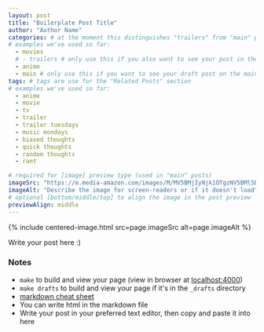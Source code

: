 ```yaml
---
layout: post
title: "Boilerplate Post Title"
author: "Author Name"
categories: # at the moment this distinguishes "trailers" from "main" posts
# examples we've used so far:
  - movies
  # - trailers # only use this if you also want to see your post in the trailers feed
  - anime
  - main # only use this if you want to see your draft post on the main feed
tags: # tags are use for the "Related Posts" section
# examples we've used so far:
  - anime
  - movie
  - tv
  - trailer
  - trailer tuesdays
  - music mondays
  - biased thoughts
  - quick thoughts
  - random thoughts
  - rant

# required for [image] preview type (used in "main" posts)
imageSrc: "https://m.media-amazon.com/images/M/MV5BMjIyNjk1OTgzNV5BMl5BanBnXkFtZTcwOTU0OTk1Mw@@._V1_SX1500_CR0,0,1500,999_AL_.jpg"
imageAlt: "Describe the image for screen-readers or if it doesn't load"
# optional [bottom/middle/top] to align the image in the post preview
previewAlign: middle
---
```


<!-- This includes the image at the top of your post -->
{% include centered-image.html src=page.imageSrc alt=page.imageAlt %}

Write your post here :)

### Notes
* `make` to build and view your page (view in browser at [localhost:4000](http://localhost:4000))
* `make drafts` to build and view your page if it's in the `_drafts` directory
* [markdown cheat sheet](https://www.markdownguide.org/cheat-sheet/)
* You can write html in the markdown file
* Write your post in your preferred text editor, then copy and paste it into here
